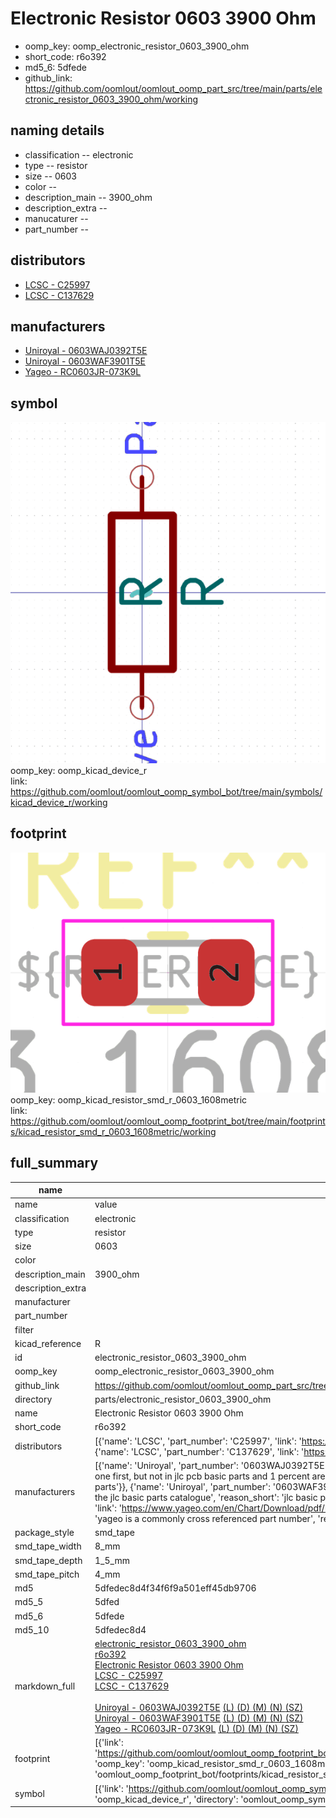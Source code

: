 # Electronic Resistor 0603 3900 Ohm

  
* oomp_key: oomp_electronic_resistor_0603_3900_ohm 
* short_code: r6o392
* md5_6: 5dfede  
* github_link: https://github.com/oomlout/oomlout_oomp_part_src/tree/main/parts/electronic_resistor_0603_3900_ohm/working  
## naming details
* classification -- electronic
* type -- resistor
* size -- 0603
* color -- 
* description_main -- 3900_ohm
* description_extra -- 
* manucaturer -- 
* part_number -- 

## distributors
* [LCSC - C25997](https://lcsc.com/product-detail/C25997.html)  
* [LCSC - C137629](https://lcsc.com/product-detail/C137629.html)  

## manufacturers
* [Uniroyal - 0603WAJ0392T5E]()  
* [Uniroyal - 0603WAF3901T5E]()  
* [Yageo - RC0603JR-073K9L](https://www.yageo.com/en/Chart/Download/pdf/RC0603JR-073K9L)  

## symbol

![](symbol/0/working/working_600.png)  
oomp_key: oomp_kicad_device_r  
link: https://github.com/oomlout/oomlout_oomp_symbol_bot/tree/main/symbols/kicad_device_r/working  

## footprint

![](footprint/0/working/working_600.png)  
oomp_key: oomp_kicad_resistor_smd_r_0603_1608metric  
link: https://github.com/oomlout/oomlout_oomp_footprint_bot/tree/main/footprints/kicad_resistor_smd_r_0603_1608metric/working  

## full_summary
| name | value | 
| --- | --- | 
| name | value | 
| classification | electronic | 
| type | resistor | 
| size | 0603 | 
| color |  | 
| description_main | 3900_ohm | 
| description_extra |  | 
| manufacturer |  | 
| part_number |  | 
| filter |  | 
| kicad_reference | R | 
| id | electronic_resistor_0603_3900_ohm | 
| oomp_key | oomp_electronic_resistor_0603_3900_ohm | 
| github_link | https://github.com/oomlout/oomlout_oomp_part_src/tree/main/parts/electronic_resistor_0603_3900_ohm/working | 
| directory | parts/electronic_resistor_0603_3900_ohm | 
| name | Electronic Resistor 0603 3900 Ohm | 
| short_code | r6o392 | 
| distributors | [{'name': 'LCSC', 'part_number': 'C25997', 'link': 'https://lcsc.com/product-detail/C25997.html', 'id': 'distributor_lcsc'}, {'name': 'LCSC', 'part_number': 'C137629', 'link': 'https://lcsc.com/product-detail/C137629.html', 'id': 'distributor_lcsc'}] | 
| manufacturers | [{'name': 'Uniroyal', 'part_number': '0603WAJ0392T5E', 'link': '', 'id': 'manufacturer_uniroyal', 'note': {'reason': 'did this one first, but not in jlc pcb basic parts and 1 percent are and they are the same price', 'reason_short': 'not in jlc basic parts'}}, {'name': 'Uniroyal', 'part_number': '0603WAF3901T5E', 'link': '', 'id': 'manufacturer_uniroyal', 'note': {'reason': 'in the jlc basic parts catalogue', 'reason_short': 'jlc basic part'}}, {'name': 'Yageo', 'part_number': 'RC0603JR-073K9L', 'link': 'https://www.yageo.com/en/Chart/Download/pdf/RC0603JR-073K9L', 'id': 'manufacturer_yageo', 'note': {'reason': 'yageo is a commonly cross referenced part number', 'reason_short': 'available everywhere'}}] | 
| package_style | smd_tape | 
| smd_tape_width | 8_mm | 
| smd_tape_depth | 1_5_mm | 
| smd_tape_pitch | 4_mm | 
| md5 | 5dfedec8d4f34f6f9a501eff45db9706 | 
| md5_5 | 5dfed | 
| md5_6 | 5dfede | 
| md5_10 | 5dfedec8d4 | 
| markdown_full | [electronic_resistor_0603_3900_ohm](https://github.com/oomlout/oomlout_oomp_part_src/tree/main/parts/electronic_resistor_0603_3900_ohm/working)<br>[r6o392](https://github.com/oomlout/oomlout_oomp_part_src/tree/main/parts/electronic_resistor_0603_3900_ohm/working)<br>[Electronic Resistor 0603 3900 Ohm](https://github.com/oomlout/oomlout_oomp_part_src/tree/main/parts/electronic_resistor_0603_3900_ohm/working)<br>[LCSC - C25997<br>](https://lcsc.com/product-detail/C25997.html)[LCSC - C137629<br>](https://lcsc.com/product-detail/C137629.html)<br>[Uniroyal - 0603WAJ0392T5E]() [(L)  ](https://www.lcsc.com/search?q=0603WAJ0392T5E)[(D)  ](https://www.digikey.com/en/products?keywords=0603WAJ0392T5E)[(M)  ](https://www.mouser.com/Search/Refine?Keyword=0603WAJ0392T5E)[(N)  ](https://www.newark.com/search?st=0603WAJ0392T5E)[(SZ)  ](https://so.szlcsc.com/global.html?k=0603WAJ0392T5E)<br>[Uniroyal - 0603WAF3901T5E]() [(L)  ](https://www.lcsc.com/search?q=0603WAF3901T5E)[(D)  ](https://www.digikey.com/en/products?keywords=0603WAF3901T5E)[(M)  ](https://www.mouser.com/Search/Refine?Keyword=0603WAF3901T5E)[(N)  ](https://www.newark.com/search?st=0603WAF3901T5E)[(SZ)  ](https://so.szlcsc.com/global.html?k=0603WAF3901T5E)<br>[Yageo - RC0603JR-073K9L](https://www.yageo.com/en/Chart/Download/pdf/RC0603JR-073K9L) [(L)  ](https://www.lcsc.com/search?q=RC0603JR-073K9L)[(D)  ](https://www.digikey.com/en/products?keywords=RC0603JR-073K9L)[(M)  ](https://www.mouser.com/Search/Refine?Keyword=RC0603JR-073K9L)[(N)  ](https://www.newark.com/search?st=RC0603JR-073K9L)[(SZ)  ](https://so.szlcsc.com/global.html?k=RC0603JR-073K9L)<br> | 
| footprint | [{'link': 'https://github.com/oomlout/oomlout_oomp_footprint_bot/tree/main/foootprntss/kicad_resistor_smd_r_0603_1608metric', 'oomp_key': 'oomp_kicad_resistor_smd_r_0603_1608metric', 'directory': 'oomlout_oomp_footprint_bot/footprints/kicad_resistor_smd_r_0603_1608metric//working/working.kicad_mod'}] | 
| symbol | [{'link': 'https://github.com/oomlout/oomlout_oomp_symbol_bot/tree/main/symbols/kicad_device_r', 'oomp_key': 'oomp_kicad_device_r', 'directory': 'oomlout_oomp_symbol_bot/symbols/kicad_device_r//working/working.kicad_sym'}] | 
